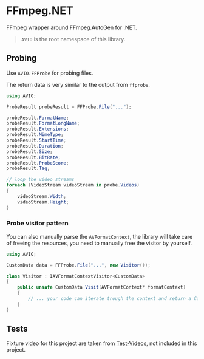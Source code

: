 # FFmpeg.NET

FFmpeg wrapper around FFmpeg.AutoGen for .NET.

> `AVIO` is the root namespace of this library.

## Probing

Use `AVIO.FFProbe` for probing files.

The return data is very similar to the output from `ffprobe`.

```c#
using AVIO;

ProbeResult probeResult = FFProbe.File("...");

probeResult.FormatName;
probeResult.FormatLongName;
probeResult.Extensions;
probeResult.MimeType;
probeResult.StartTime;
probeResult.Duration;
probeResult.Size;
probeResult.BitRate;
probeResult.ProbeScore;
probeResult.Tag;

// loop the video streams
foreach (VideoStream videoStream in probe.Videos)
{
    videoStream.Width;
    videoStream.Height;
}
```

### Probe visitor pattern

You can also manually parse the `AVFormatContext`, the library will take care of freeing the resources, you need to manually free the visitor by yourself.

```c#
using AVIO;

CustomData data = FFProbe.File("...", new Visitor());

class Visitor : IAVFormatContextVisitor<CustomData>
{
    public unsafe CustomData Visit(AVFormatContext* formatContext)
    {
        // ... your code can iterate trough the context and return a CustomData instance.
    }
}
```

## Tests

Fixture video for this project are taken from [Test-Videos](https://test-videos.co.uk/bigbuckbunny/mp4-h264), not included in this project.
